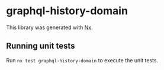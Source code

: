 # graphql-history-domain

This library was generated with [Nx](https://nx.dev).

## Running unit tests

Run `nx test graphql-history-domain` to execute the unit tests.
